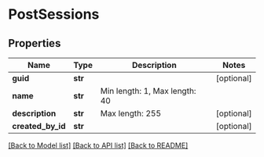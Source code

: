 # PostSessions

## Properties
Name | Type | Description | Notes
------------ | ------------- | ------------- | -------------
**guid** | **str** |  | [optional] 
**name** | **str** | Min length: 1, Max length: 40 | 
**description** | **str** | Max length: 255 | [optional] 
**created_by_id** | **str** |  | [optional] 

[[Back to Model list]](../README.md#documentation-for-models) [[Back to API list]](../README.md#documentation-for-api-endpoints) [[Back to README]](../README.md)


